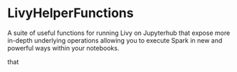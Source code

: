 # LivyHelperFunctions
A suite of useful functions for running Livy on Jupyterhub that expose more in-depth underlying operations allowing you to execute Spark in new and powerful ways within your notebooks. 

that 